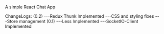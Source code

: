 A simple React Chat App

ChangeLogs:
(0.2)
---Redux Thunk Implemented
---CSS and styling fixes
---Store management
(0.1)
---Less Implemented
---SocketIO-Client Implemented

